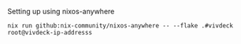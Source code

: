 Setting up using nixos-anywhere

```
nix run github:nix-community/nixos-anywhere -- --flake .#vivdeck root@vivdeck-ip-addresss
```
